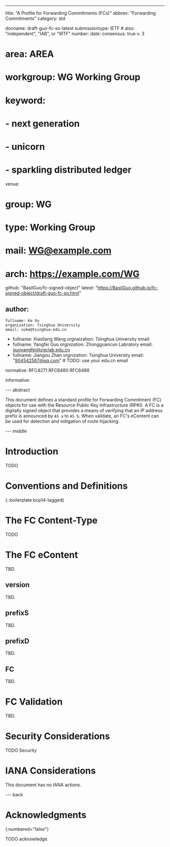 ---

title: "A Profile for Forwarding Commitments (FCs)"
abbrev: "Forwarding Commitments"
category: std

docname: draft-guo-fc-so-latest
submissiontype: IETF  # also: "independent", "IAB", or "IRTF"
number:
date:
consensus: true
v: 3
# area: AREA
# workgroup: WG Working Group
# keyword:
# - next generation
# - unicorn
# - sparkling distributed ledger
venue:
#  group: WG
#  type: Working Group
#  mail: WG@example.com
#  arch: https://example.com/WG
  github: "BasilGuo/fc-signed-object"
  latest: "https://BasilGuo.github.io/fc-signed-object/draft-guo-fc-so.html"

author:
-
    fullname: Ke Xu
    organization: Tsinghua University
    email: xuke@tsinghua.edu.cn
-
    fullname: Xiaoliang Wang
    orgnaization: Tsinghua University
    email:
-
    fullname: Yangfei Guo
    orgnization: Zhongguancun Labratory
    email: guoyangfei@zgclab.edu.cn
-
    fullname: Jiangou Zhan
    orgnization: Tsinghua University
    email: "904542587@qq.com" # TODO: use your edu.cn email

normative:
    RFC4271
    RFC6480
    RFC6488

informative:


--- abstract

This document defines a standard profile for Forwarding Commitment (FC) objects for use with the Resource Public Key Infrastructure (RPKI). A FC is a digitally signed object that provides a means of verifying that an IP address prefix is announced by `AS a` to `AS b`. When validate, an FC's eContent can be used for detection and mitigation of route hijacking.


--- middle

# Introduction

TODO

# Conventions and Definitions

{::boilerplate bcp14-tagged}


# The FC Content-Type

TODO

# The FC eContent

TBD.

## version

TBD.

## prefixS

TBD.

## prefixD

TBD.

## FC

TBD.

# FC Validation

TBD.



# Security Considerations

TODO Security


# IANA Considerations

This document has no IANA actions.


--- back

# Acknowledgments
{:numbered="false"}

TODO acknowledge.
